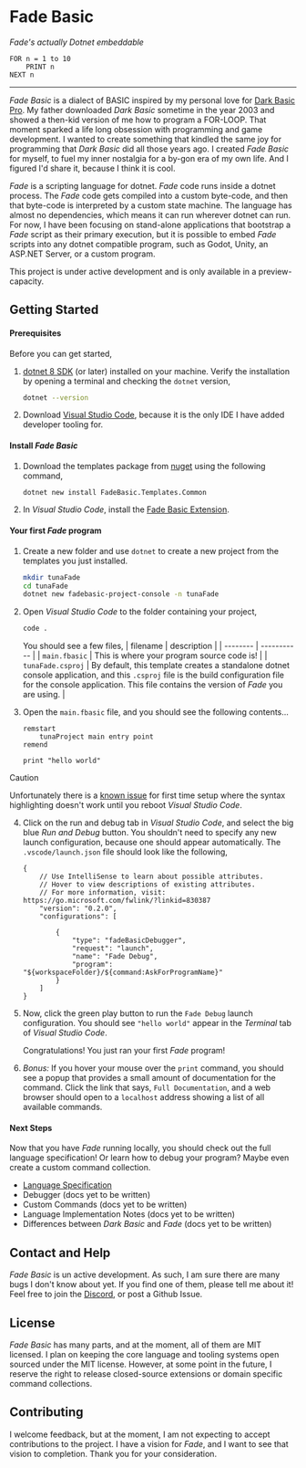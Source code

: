 # Fade Basic

_Fade's actually Dotnet embeddable_ 

```basic
FOR n = 1 to 10
    PRINT n
NEXT n
```

----

_Fade Basic_ is a dialect of BASIC inspired by my personal love for [Dark Basic Pro](https://www.reddit.com/r/DarkBasicDev/). My father downloaded _Dark Basic_ sometime in the year 2003 and showed a then-kid version of me how to program a FOR-LOOP. That moment sparked a life long obsession with programming and game development. I wanted to create something that kindled the same joy for programming that _Dark Basic_ did all those years ago. I created _Fade Basic_ for myself, to fuel my inner nostalgia for a by-gon era of my own life. And I figured I'd share it, because I think it is cool. 

_Fade_ is a scripting language for dotnet. _Fade_ code runs inside a dotnet process. The _Fade_ code gets compiled into a custom byte-code, and then that byte-code is interpreted by a custom state machine. The language has almost no dependencies, which means it can run wherever dotnet can run. For now, I have been focusing on stand-alone applications that bootstrap a _Fade_ script as their primary execution, but it is possible to embed _Fade_ scripts into any dotnet compatible program, such as Godot, Unity, an ASP.NET Server, or a custom program. 

This project is under active development and is only available in a preview-capacity. 


## Getting Started

#### Prerequisites 

Before you can get started, 
1. [dotnet 8 SDK](https://dotnet.microsoft.com/en-us/download/dotnet/8.0) (or later) installed on your machine. Verify the installation by opening a terminal and checking the `dotnet` version, 
    ```sh
    dotnet --version
    ```

2. Download [Visual Studio Code](https://code.visualstudio.com/download), because it is the only IDE I have added developer tooling for.

#### Install _Fade Basic_

1. Download the templates package from [nuget](https://www.nuget.org/packages/FadeBasic.Templates.Common) using the following command, 
    ```sh
    dotnet new install FadeBasic.Templates.Common
    ```
2. In _Visual Studio Code_, install the [Fade Basic Extension](https://marketplace.visualstudio.com/items?itemName=BrewedInk.fadebasic). 

#### Your first _Fade_ program

1. Create a new folder and use `dotnet` to create a new project from the templates you just installed. 
    ```sh
    mkdir tunaFade
    cd tunaFade
    dotnet new fadebasic-project-console -n tunaFade
    ```

2. Open _Visual Studio Code_ to the folder containing your project, 
    ```sh
    code .
    ```

    You should see a few files, 
    | filename | description |
    | -------- | ----------- |
    | `main.fbasic` | This is where your program source code is! |
    | `tunaFade.csproj` | By default, this template creates a standalone dotnet console application, and this `.csproj` file is the build configuration file for the console application. This file contains the version of _Fade_ you are using. |

3. Open the `main.fbasic` file, and you should see the following contents... 
    ```basic
    remstart 
        tunaProject main entry point
    remend

    print "hello world"
    ```

> [!CAUTION]
> Unfortunately there is a [known issue](https://github.com/cdhanna/fadebasic/issues/1) for first time setup where the syntax highlighting doesn't work until you reboot _Visual Studio Code_. 

4. Click on the run and debug tab in _Visual Studio Code_, and select the big blue _Run and Debug_ button. You shouldn't need to specify any new launch configuration, because one should appear automatically. The `.vscode/launch.json` file should look like the following, 
    ```jsonc
    {
        // Use IntelliSense to learn about possible attributes.
        // Hover to view descriptions of existing attributes.
        // For more information, visit: https://go.microsoft.com/fwlink/?linkid=830387
        "version": "0.2.0",
        "configurations": [
        
            {
                "type": "fadeBasicDebugger",
                "request": "launch",
                "name": "Fade Debug",
                "program": "${workspaceFolder}/${command:AskForProgramName}"
            }
        ]
    }
    ```

5. Now, click the green play button to run the `Fade Debug` launch configuration. You should see `"hello world"` appear in the _Terminal_ tab of _Visual Studio Code_. 

    Congratulations! You just ran your first _Fade_ program! 

6. _Bonus:_ If you hover your mouse over the `print` command, you should see a popup that provides a small amount of documentation for the command. Click the link that says, `Full Documentation`, and a web browser should open to a `localhost` address showing a list of all available commands. 


#### Next Steps
Now that you have _Fade_ running locally, you should check out the full language specification! Or learn how to debug your program? Maybe even create a custom command collection. 

- [Language Specification](https://github.com/cdhanna/fadebasic/blob/main/FadeBasic/book/FadeBook/Language.md)
- Debugger (docs yet to be written)
- Custom Commands (docs yet to be written)
- Language Implementation Notes (docs yet to be written)
- Differences between _Dark Basic_ and _Fade_ (docs yet to be written)

## Contact and Help

_Fade Basic_ is un active development. As such, I am sure there are many bugs I don't know about yet. If you find one of them, please tell me about it! 
Feel free to join the [Discord](https://discord.gg/d7Q5EuQc), or post a Github Issue. 

## License  

_Fade Basic_ has many parts, and at the moment, all of them are MIT licensed. I plan on keeping the core language and tooling systems open sourced under the MIT license. However, at some point in the future, I reserve the right to release closed-source extensions or domain specific command collections. 

## Contributing 

I welcome feedback, but at the moment, I am not expecting to accept contributions to the project. I have a vision for _Fade_, and I want to see that vision to completion. Thank you for your consideration. 